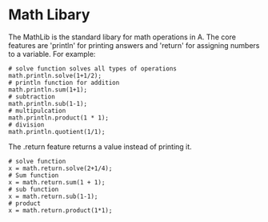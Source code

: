 # Math Libary

The MathLib is the standard libary for math operations in A. The core features are 'println' for printing answers and 'return' for assigning numbers to a variable. For example:

    # solve function solves all types of operations
    math.println.solve(1+1/2);
    # println function for addition
    math.println.sum(1+1);
    # subtraction
    math.println.sub(1-1);
    # multipulcation
    math.println.product(1 * 1);
    # division
    math.println.quotient(1/1);

The .return feature returns a value instead of printing it.

    # solve function
    x = math.return.solve(2+1/4);
    # Sum function
    x = math.return.sum(1 + 1);
    # sub function
    x = math.return.sub(1-1);
    # product
    x = math.return.product(1*1);